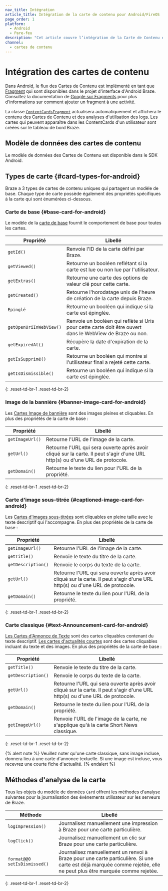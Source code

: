 ```yaml
---
nav_title: Intégration
article_title: Intégration de la carte de contenu pour Android/FireOS
page_order: 1
platform:
  - Android
  - Pare-feu
description: "Cet article couvre l’intégration de la Carte de Contenu et les différents modèles de données et propriétés spécifiques à la carte disponibles pour votre application Android."
channel:
  - cartes de contenu
---
```


# Intégration des cartes de contenu

Dans Android, le flux des Cartes de Contenu est implémenté en tant que [Fragment][2] qui sont disponibles dans le projet d'interface d'Android Braze. Consultez la documentation de [Google sur Fragments][3] pour plus d'informations sur comment ajouter un fragment à une activité.

La classe [`ContentCardsFragment`][4] actualisera automatiquement et affichera le contenu des Cartes de Contenu et des analyses d'utilisation des logs. Les cartes qui peuvent apparaître dans les ContentCards d'un utilisateur sont créées sur le tableau de bord Braze.

## Modèle de données des cartes de contenu
Le modèle de données des Cartes de Contenu est disponible dans le SDK Android.

## Types de carte {#card-types-for-android}
Braze a 3 types de cartes de contenu uniques qui partagent un modèle de base. Chaque type de carte possède également des propriétés spécifiques à la carte qui sont énumérées ci-dessous.

### Carte de base {#base-card-for-android}

Le modèle de la [carte de base][29] fournit le comportement de base pour toutes les cartes.

| Propriété               | Libellé                                                                                                              |
| ----------------------- | -------------------------------------------------------------------------------------------------------------------- |
| `getId()`               | Renvoie l'ID de la carte défini par Braze.                                                                           |
| `getViewed()`           | Retourne un booléen reflétant si la carte est lue ou non lue par l'utilisateur.                                      |
| `getExtras()`           | Retourne une carte des options de valeur clé pour cette carte.                                                       |
| `getCreated()`          | Retourne l'horodatage unix de l'heure de création de la carte depuis Braze.                                          |
| `Epinglé`               | Retourne un booléen qui indique si la carte est épinglée.                                                            |
| `getOpenUriInWebView()` | Renvoie un booléen qui reflète si Uris pour cette carte doit être ouvert <br> dans le WebView de Braze ou non. |
| `getExpiredAt()`        | Récupère la date d'expiration de la carte.                                                                           |
| `getIsSupprimé()`       | Retourne un booléen qui montre si l'utilisateur final a rejeté cette carte.                                          |
| `getIsDismissible()`    | Retourne un booléen qui indique si la carte est épinglée.                                                            |
{: .reset-td-br-1 .reset-td-br-2}

### Image de la bannière {#banner-image-card-for-android}
Les [Cartes Image de bannière][30] sont des images pleines et cliquables. En plus des propriétés de la carte de base :

| Propriété       | Libellé                                                                                                                      |
| --------------- | ---------------------------------------------------------------------------------------------------------------------------- |
| `getImageUrl()` | Retourne l'URL de l'image de la carte.                                                                                       |
| `getUrl()`      | Retourne l'URL qui sera ouverte après avoir cliqué sur la carte. Il peut s'agir d'une URL http(s) ou d'une URL de protocole. |
| `getDomain()`   | Retourne le texte du lien pour l'URL de la propriété.                                                                        |
{: .reset-td-br-1 .reset-td-br-2}

### Carte d'image sous-titrée {#captioned-image-card-for-android}
Les [Cartes d'images sous-titrées][31] sont cliquables en pleine taille avec le texte descriptif qui l'accompagne. En plus des propriétés de la carte de base :

| Propriété          | Libellé                                                                                                                      |
| ------------------ | ---------------------------------------------------------------------------------------------------------------------------- |
| `getImageUrl()`    | Retourne l'URL de l'image de la carte.                                                                                       |
| `getTitle()`       | Renvoie le texte du titre de la carte.                                                                                       |
| `getDescription()` | Renvoie le corps du texte de la carte.                                                                                       |
| `getUrl()`         | Retourne l'URL qui sera ouverte après avoir cliqué sur la carte. Il peut s'agir d'une URL http(s) ou d'une URL de protocole. |
| `getDomain()`      | Retourne le texte du lien pour l'URL de la propriété.                                                                        |
{: .reset-td-br-1 .reset-td-br-2}

### Carte classique {#text-Announcement-card-for-android}
[Les Cartes d'Annonce de Texte][32] sont des cartes cliquables contenant du texte descriptif. [Les cartes d'actualités courtes][41] sont des cartes cliquables incluant du texte et des images. En plus des propriétés de la carte de base :

| Propriété          | Libellé                                                                                                                      |
| ------------------ | ---------------------------------------------------------------------------------------------------------------------------- |
| `getTitle()`       | Renvoie le texte du titre de la carte.                                                                                       |
| `getDescription()` | Renvoie le corps du texte de la carte.                                                                                       |
| `getUrl()`         | Retourne l'URL qui sera ouverte après avoir cliqué sur la carte. Il peut s'agir d'une URL http(s) ou d'une URL de protocole. |
| `getDomain()`      | Retourne le texte du lien pour l'URL de la propriété.                                                                        |
| `getImageUrl()`    | Renvoie l'URL de l'image de la carte, ne s'applique qu'à la carte Short News classique.                                      |
{: .reset-td-br-1 .reset-td-br-2}

{% alert note %}
Veuillez noter qu'une carte classique, sans image incluse, donnera lieu à une carte d'annonce textuelle. Si une image est incluse, vous recevrez une courte fiche d'actualité.
{% endalert %}

## Méthodes d'analyse de la carte
Tous les objets du modèle de données `Card` offrent les méthodes d'analyse suivantes pour la journalisation des événements utilisateur sur les serveurs de Braze.

| Méthode                      | Libellé                                                                                                                                                            |
| ---------------------------- | ------------------------------------------------------------------------------------------------------------------------------------------------------------------ |
| `logImpression()`            | Journalisez manuellement une impression à Braze pour une carte particulière.                                                                                       |
| `logClick()`                 | Journalisez manuellement un clic sur Braze pour une carte particulière.                                                                                            |
| `format@@0 setIsDismissed()` | Journalisez manuellement un renvoi à Braze pour une carte particulière. Si une carte est déjà marquée comme rejetée, elle ne peut plus être marquée comme rejetée. |
{: .reset-td-br-1 .reset-td-br-2}

[29]: https://appboy.github.io/appboy-android-sdk/javadocs/com/appboy/models/cards/Card.html
[30]: https://appboy.github.io/appboy-android-sdk/javadocs/com/appboy/models/cards/BannerImageCard.html
[31]: https://appboy.github.io/appboy-android-sdk/javadocs/com/appboy/models/cards/CaptionedImageCard.html
[32]: https://appboy.github.io/appboy-android-sdk/javadocs/com/appboy/models/cards/TextAnnouncementCard.html
[41]: https://github.com/Appboy/android-sdk/blob/9a091979b4cbaff7f935c2cae03043a944c3ab53/android-sdk-base/src/main/java/com/appboy/models/cards/ShortNewsCard.java
[2]: http://developer.android.com/guide/components/fragments.html
[3]: http://developer.android.com/guide/components/fragments.html#Adding "Android Documentation: Fragments"
[4]: https://appboy.github.io/appboy-android-sdk/javadocs/com/braze/ui/contentcards/ContentCardsFragment.html

